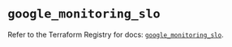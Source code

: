 # `google_monitoring_slo`

Refer to the Terraform Registry for docs: [`google_monitoring_slo`](https://registry.terraform.io/providers/hashicorp/google-beta/6.16.0/docs/resources/google_monitoring_slo).
